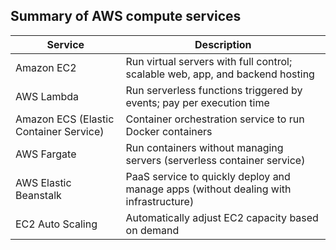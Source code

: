## Summary of AWS compute services

| Service | Description                     |
|---------|---------------------------------|
| Amazon EC2  | Run virtual servers with full control; scalable web, app, and backend hosting |
| AWS Lambda  | Run serverless functions triggered by events; pay per execution time |
| Amazon ECS (Elastic Container Service) | Container orchestration service to run Docker containers |
| AWS Fargate | Run containers without managing servers (serverless container service) |
| AWS Elastic Beanstalk | PaaS service to quickly deploy and manage apps (without dealing with infrastructure) |
| EC2 Auto Scaling | Automatically adjust EC2 capacity based on demand |

